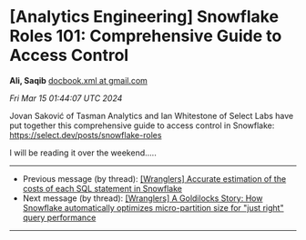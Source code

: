 









[Analytics Engineering] Snowflake Roles 101: Comprehensive Guide to Access Control
==================================================================================


**Ali, Saqib**
[docbook.xml at gmail.com](mailto:wranglers%40analyticsengineering.net?Subject=Re%3A%20%5BWranglers%5D%20Snowflake%20Roles%20101%3A%20Comprehensive%20Guide%20to%20Access%0A%20Control&In-Reply-To=%3CCABDm0O9zY5Dws5ZxaQ9rA7meXT70ijQp7ktYbM0QoLXbA52Sqg%40mail.gmail.com%3E "[Wranglers] Snowflake Roles 101: Comprehensive Guide to Access Control")   

*Fri Mar 15 01:44:07 UTC 2024*  

Jovan Saković of Tasman Analytics and Ian Whitestone of Select Labs have
put together this comprehensive guide to access control in Snowflake:
<https://select.dev/posts/snowflake-roles>

I will be reading it over the weekend.....
  
  




---


* Previous message (by thread): [[Wranglers] Accurate estimation of the costs of each SQL statement in Snowflake](000017.html)
* Next message (by thread): [[Wranglers] A Goldilocks Story: How Snowflake automatically optimizes micro-partition size for "just right" query performance](000019.html)




---


  




